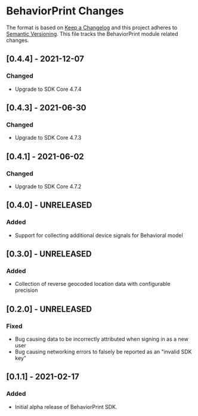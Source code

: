 # BehaviorPrint Changes

The format is based on [Keep a Changelog](https://keepachangelog.com/en/1.0.0/)
and this project adheres to [Semantic Versioning](https://semver.org/spec/v2.0.0.html).
This file tracks the BehaviorPrint module related changes.

## [0.4.4] - 2021-12-07

### Changed

- Upgrade to SDK Core 4.7.4


## [0.4.3] - 2021-06-30

### Changed

- Upgrade to SDK Core 4.7.3


## [0.4.1] - 2021-06-02

### Changed

- Upgrade to SDK Core 4.7.2

## [0.4.0] - UNRELEASED

### Added

- Support for collecting additional device signals for Behavioral model

## [0.3.0] - UNRELEASED

### Added

- Collection of reverse geocoded location data with configurable precision

## [0.2.0] - UNRELEASED

### Fixed

- Bug causing data to be incorrectly attributed when signing in as a new user
- Bug causing networking errors to falsely be reported as an "invalid SDK key"

## [0.1.1] - 2021-02-17

### Added

- Initial alpha release of BehaviorPrint SDK.
